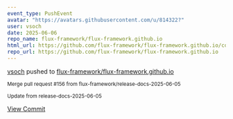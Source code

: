 ```yaml
---
event_type: PushEvent
avatar: "https://avatars.githubusercontent.com/u/814322?"
user: vsoch
date: 2025-06-06
repo_name: flux-framework/flux-framework.github.io
html_url: https://github.com/flux-framework/flux-framework.github.io/commit/c42201e3a9ba0c483d2209895a7123b608c5f056
repo_url: https://github.com/flux-framework/flux-framework.github.io
---
```


<a href='https://github.com/vsoch' target='_blank'>vsoch</a> pushed to <a href='https://github.com/flux-framework/flux-framework.github.io' target='_blank'>flux-framework/flux-framework.github.io</a>

<small>Merge pull request #156 from flux-framework/release-docs-2025-06-05

Update from release-docs-2025-06-05</small>

<a href='https://github.com/flux-framework/flux-framework.github.io/commit/c42201e3a9ba0c483d2209895a7123b608c5f056' target='_blank'>View Commit</a>